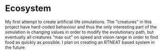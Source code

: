 # Ecosystem

My first attempt to create artificial life simulations. The "creatures" in this project have hard-coded behaviour and thus the only interesting part of the simulation is changing values in order to modify the evolutionary path, but eventually all creatures "max out" on speed and vision range in order to find food as quickly as possible. I plan on creating an RTNEAT based system in the future
